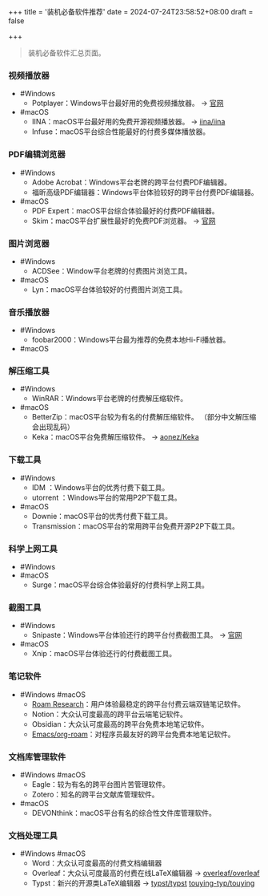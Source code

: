 +++
title = '装机必备软件推荐'
date = 2024-07-24T23:58:52+08:00
draft = false

+++

> 装机必备软件汇总页面。

### 视频播放器

  - #Windows
    - Potplayer：Windows平台最好用的免费视频播放器。 -> [官网](https://potplayer.daum.net)
  - #macOS
    - IINA：macOS平台最好用的免费开源视频播放器。 -> [iina/iina](https://github.com/iina/iina)
    - Infuse：macOS平台综合性能最好的付费多媒体播放器。

### PDF编辑浏览器

  - #Windows
    - Adobe Acrobat：Windows平台老牌的跨平台付费PDF编辑器。
    - 福昕高级PDF编辑器：Windows平台体验较好的跨平台付费PDF编辑器。
  - #macOS
    - PDF Expert：macOS平台综合体验最好的付费PDF编辑器。
    - Skim：macOS平台扩展性最好的免费PDF浏览器。 -> [官网](https://skim-app.sourceforge.io)

### 图片浏览器

  - #Windows
    - ACDSee：Window平台老牌的付费图片浏览工具。
  - #macOS
    - Lyn：macOS平台体验较好的付费图片浏览工具。

### 音乐播放器

  - #Windows
    - foobar2000：Windows平台最为推荐的免费本地Hi-Fi播放器。
  - #macOS

### 解压缩工具

  - #Windows
    - WinRAR：Windows平台老牌的付费解压缩软件。
  - #macOS
    - BetterZip：macOS平台较为有名的付费解压缩软件。 （部分中文解压缩会出现乱码）
    - Keka：macOS平台免费解压缩软件。 -> [aonez/Keka](https://github.com/aonez/Keka)

### 下载工具

  - #Windows
    - IDM ：Windows平台的优秀付费下载工具。
    - utorrent ：Windows平台的常用P2P下载工具。
  - #macOS
    - Downie：macOS平台的优秀付费下载工具。
    - Transmission：macOS平台的常用跨平台免费开源P2P下载工具。

### 科学上网工具

  - #Windows
  - #macOS
    - Surge：macOS平台综合体验最好的付费科学上网工具。

### 截图工具

  - #Windows
    - Snipaste：Windows平台体验还行的跨平台付费截图工具。 -> [官网](https://www.snipaste.com)
  - #macOS
    - Xnip：macOS平台体验还行的付费截图工具。

### 笔记软件

  - #Windows #macOS
    - [Roam Research]([[W/S/roam]])：用户体验最稳定的跨平台付费云端双链笔记软件。
    - Notion：大众认可度最高的跨平台云端笔记软件。
    - Obsidian：大众认可度最高的跨平台免费本地笔记软件。
    - [Emacs/org-roam]([[W/S/emacs]])：对程序员最友好的跨平台免费本地笔记软件。

### 文档库管理软件

  - #Windows #macOS
    - Eagle：较为有名的跨平台图片苦管理软件。
    - Zotero：知名的跨平台文献库管理软件。
  - #macOS
    - DEVONthink：macOS平台有名的综合性文件库管理软件。

### 文档处理工具

  - #Windows #macOS
    - Word：大众认可度最高的付费文档编辑器
    - Overleaf：大众认可度最高的付费在线LaTeX编辑器 -> [overleaf/overleaf](https://github.com/overleaf/overleaf)
    - Typst：新兴的开源类LaTeX编辑器 -> [typst/typst](https://github.com/typst/typst) [touying-typ/touying](https://github.com/touying-typ/touying)

